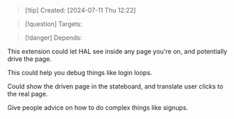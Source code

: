 
>[!tip] Created: [2024-07-11 Thu 12:22]

>[!question] Targets: 

>[!danger] Depends: 

This extension could let HAL see inside any page you're on, and potentially drive the page.

This could help you debug things like login loops.

Could show the driven page in the stateboard, and translate user clicks to the real page.

Give people advice on how to do complex things like signups.